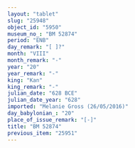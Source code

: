 ```yaml
---
layout: "tablet"
slug: "25948"
object_id: "5950"
museum_no_: "BM 52874"
period: "ENB"
day_remark: "[ ]?"
month: "VIII"
month_remark: "-"
year: "20"
year_remark: "-"
king: "Kan"
king_remark: "-"
julian_date: "628 BCE"
julian_date_year: "628"
imported: "Melanie Gross (26/05/2016)"
day_babylonian_: "20"
place_of_issue_remark: "[-]"
title: "BM 52874"
previous_item: "25951"
---
```

